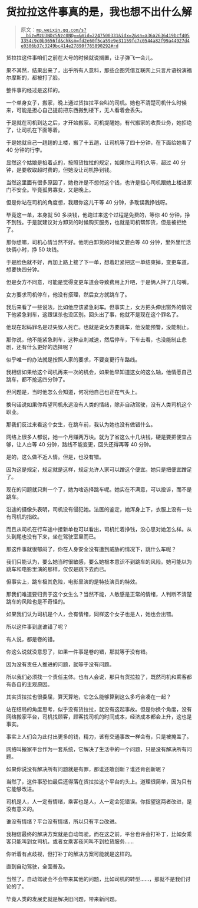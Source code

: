 # 货拉拉这件事真的是，我也想不出什么解

> 原文：[`mp.weixin.qq.com/s?__biz=MzU3NDc5Nzc0NQ==&mid=2247500331&idx=2&sn=a36a2636419bcf4053354c9c0b9656fd&chksm=fd2e60f5ca59e9e31159fc7c0544a82f99a44927d4e0306b37c3249bc414e27890f765890292#rd`](http://mp.weixin.qq.com/s?__biz=MzU3NDc5Nzc0NQ==&mid=2247500331&idx=2&sn=a36a2636419bcf4053354c9c0b9656fd&chksm=fd2e60f5ca59e9e31159fc7c0544a82f99a44927d4e0306b37c3249bc414e27890f765890292#rd)

货拉拉这件事咱们之前在大号的时候就说搁置，让子弹飞一会儿。 

果不其然，结果出来了，出乎所有人意料，那些企图凭借互联网上只言片语扮演福尔摩斯的，都被打了脸。

整件事的经过是这样的。 

一个单身女子，搬家，晚上通过货拉拉平台叫的司机。她也不清楚司机什么时候来，可能是担心自己提前把东西搬到楼下，无人看着会丢失。

于是就在司机到达之后，才开始搬家。司机提醒她，有代搬家的收费业务，她拒绝了，让司机在下面等着。

于是她就自己一趟趟的上楼，搬了十五趟，让司机等了四十分钟，在下面给她看了 40 分钟的行李。

显然这个姑娘是掐着点的，按照货拉拉的规定，如果你让司机久等，超过 40 分钟，是要收取超时费的，但她没让司机挣到钱。 

当然这里面有很多原因了，她也许是不想付这个钱，也许是担心司机跟她上楼进家门不安全。毕竟孤男寡女，又是晚上。 

但是你站在司机的角度想，我跟你这儿干等 40 分钟，多耽误我挣钱呀。 

毕竟这一单，本身就 50 多块钱，他跑过来这个过程是免费的，等你 40 分钟，挣不到钱。于是就建议对方卸货的时候购买服务，也就是司机帮卸货，但是被拒绝了。

那你想嘛，司机心情当然不好。他明白卸货的时候又要白等 40 分钟，里外里忙活快俩小时，挣 50 块钱。

于是脸色就不好，再加上路上接了下一单，想着赶紧把这一单结束掉，变更车道，想要快四分钟。

但是女方不同意，可能是觉得变更车道会导致费用上升吧，于是俩人拌了几句嘴。

女方要求司机停车，他没有搭理，然后女方就跳车了。

我后来看了一些说法，比如他应该紧急刹车。但事实上，女方把头伸出窗外的情况下他紧急刹车，这跟谋杀也没区别。回头出了事，他就不是现在这个罪名了。

他现在起码罪名是过失致人死亡。也就是说女方要跳车，他没能预警，没能制止。

那你说，他不能紧急刹车，这种点刹减速，然后停车，下车去看，也没能制止悲剧，还有什么更好的选择呢？

似乎唯一的办法就是按照人家的要求，不要变更行车路线。

我相信如果给这个司机再来一次的机会，如果他早知道这女的这么轴，他情愿自己跳车，都不抢这四分钟了。

但问题是，当时他怎么会知道，何况他自己也正在气头上。

换句话说如果你希望司机永远没有人类的情绪，除非自动驾驶，没有人类司机这个职业。 

那我们反过来看这个女生，在跳车前，我认为她也没有做错什么。 

网络上很多人都说，她一个月赚两万块。就为了省这么十几块钱，硬是要把便宜占够，让人白等 40 分钟，路线不能变更，回头还得再等 40 分钟。 

是的，这么做不近人情。但是，也没有错。 

因为这是规定，规定就是这样，规定允许人家可以蹭这个便宜。她只是把便宜蹭足了。

现在的问题就只剩一个了，她为啥选择跳车呢。她实在不满意，可以投诉，而不是跳车。 

沿途的摄像头表明，司机没有侵犯她。法医的鉴定，她浑身上下，衣服上没有一处有司机的指纹。

而且从司机在行车途中接新单也可以看出，司机忙着挣钱，没心思对她怎么样。从头到尾也没有下来，坐在驾驶室里而已。

那这件事就很郁闷了，你在人身安全没有遭到威胁的情况下，跳什么车呢？ 

我们只能认为，要么她当时很敏感，要么她根本意识不到跳车的风险。她可能以为跳车和电影里演的那样，仅仅是跳下去而已。

但事实上，跳车极其危险，电影里演的是特技演员的特效。 

那我们难道要归责于这个女生么？当然不能，人敏感是正常的情绪，人判断不清楚跳车的风险也是不奇怪的。 

如果我们认为司机是个人，会有情绪，同样这个女子也是人，她也会出错。 

所以这件事到底谁错了呢？ 

有人说，都是卷的错。

你这么说就没意思了，如果一件事是卷的错，那就等于没有错。

因为没有责任人推进的问题，就等于没有问题。

所以我们必须找一个责任主体。也有人会说，那只有货拉拉了，既然司机和乘客都有各自的主观原因。

其实货拉拉也很委屈，算天算地，它怎么能够算到这么多巧合凑在一起？ 

站在结局的角度思考，似乎没有货拉拉，就没有这起事故。但是你换个角度，没有网络搬家平台，司机找顾客，顾客找司机的时间成本，经济成本都会上升，这也是事实。

事实上人们会为此付出更多的钱，精力，该有交通事故一样会有，只是被掩盖了。 

网络叫搬家平台作为一套系统，它解决了生活中的一个问题，只是没有解决所有问题。 

如果你说没有解决所有问题就是有罪，那谁还敢创新？谁还肯创新呢？

当然了，这件事恐怕最后还得落在货拉拉这个平台的头上。道理很简单，因为只有它能够改进。 

司机是人，人一定有情绪，乘客也是人，人一定会犯错误。你指望这两者改进，是没有意义的。 

谁没有情绪？平台没有情绪，所以只有平台改进。 

我相信最终的解决方案就是自动驾驶。而在这之前，平台也许会打补丁，比如女乘客只能叫到女司机，或者女乘客夜间叫不到拉货服务......

你听着有点歧视，但打补丁的解决方案可能就是这样的。 

直到自动驾驶，全面普及。

当然了，自动驾驶会不会带来其他的问题，比如司机的转型......，那就不是我们讨论的了。

毕竟人类的发展史就是解决旧问题，带来新问题。